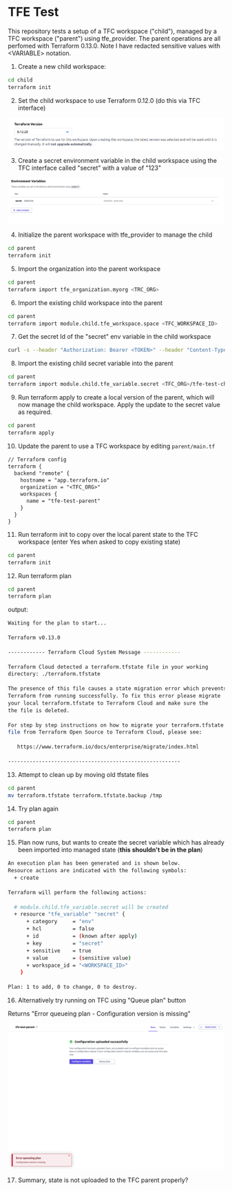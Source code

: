 # TFE Test

This repository tests a setup of a TFC workspace ("child"), managed by a TFC workspace ("parent") using tfe_provider. The parent operations are all perfomed with Terraform 0.13.0. Note I have redacted sensitive values with \<VARIABLE> notation.

1. Create a new child workspace:

```sh
cd child
terraform init
```

2. Set the child workspace to use Terraform 0.12.0 (do this via TFC interface)

![image-1](./images/image-1.png)

3. Create a secret environment variable in the child workspace using the TFC interface called "secret" with a value of "123"

![image-2](./images/image-2.png)

4. Initialize the parent workspace with tfe_provider to manage the child

```sh
cd parent
terraform init
```

5. Import the organization into the parent workspace

```sh
cd parent
terraform import tfe_organization.myorg <TRC_ORG>
```

6. Import the existing child workspace into the parent

```sh
cd parent
terraform import module.child.tfe_workspace.space <TFC_WORKSPACE_ID>
```

7. Get the secret Id of the "secret" env variable in the child workspace

```sh
curl -s --header "Authorization: Bearer <TOKEN>" --header "Content-Type: application/vnd.api+json" https://app.terraform.io/api/v2/workspaces/<WORKSPACE>/vars | jq '.data[]'
```


8. Import the existing child secret variable into the parent

```sh
cd parent
terraform import module.child.tfe_variable.secret <TFC_ORG>/tfe-test-child/<SECRET_ID>
```

9. Run terraform apply to create a local version of the parent, which will now manage the child workspace. Apply the update to the secret value as required.

```sh
cd parent
terraform apply
```

10. Update the parent to use a TFC workspace by editing `parent/main.tf`

```hcl
// Terraform config
terraform {
  backend "remote" {
    hostname = "app.terraform.io"
    organization = "<TFC_ORG>"
    workspaces {
      name = "tfe-test-parent"
    }
  }
}
```

11. Run terraform init to copy over the local parent state to the TFC workspace (enter Yes when asked to copy existing state)

```sh
cd parent
terraform init
```

12. Run terraform plan

```sh
cd parent
terraform plan
```

output:

```sh
Waiting for the plan to start...

Terraform v0.13.0

------------ Terraform Cloud System Message ------------

Terraform Cloud detected a terraform.tfstate file in your working
directory: ./terraform.tfstate

The presence of this file causes a state migration error which prevents
Terraform from running successfully. To fix this error please migrate
your local terraform.tfstate to Terraform Cloud and make sure the
the file is deleted.

For step by step instructions on how to migrate your terraform.tfstate
file from Terraform Open Source to Terraform Cloud, please see:

   https://www.terraform.io/docs/enterprise/migrate/index.html

--------------------------------------------------------
```

13. Attempt to clean up by moving old tfstate files

```sh
cd parent
mv terraform.tfstate terraform.tfstate.backup /tmp
```

14. Try plan again

```sh
cd parent
terraform plan
```

15. Plan now runs, but wants to create the secret variable which has already been imported into managed state (**this shouldn't be in the plan**)

```sh
An execution plan has been generated and is shown below.
Resource actions are indicated with the following symbols:
  + create

Terraform will perform the following actions:

  # module.child.tfe_variable.secret will be created
  + resource "tfe_variable" "secret" {
      + category     = "env"
      + hcl          = false
      + id           = (known after apply)
      + key          = "secret"
      + sensitive    = true
      + value        = (sensitive value)
      + workspace_id = "<WORKSPACE_ID>"
    }

Plan: 1 to add, 0 to change, 0 to destroy.
```

16. Alternatively try running on TFC using "Queue plan" button

Returns "Error queueing plan - Configuration version is missing"

![image-3](./images/image-3.png)

17. Summary, state is not uploaded to the TFC parent properly?
